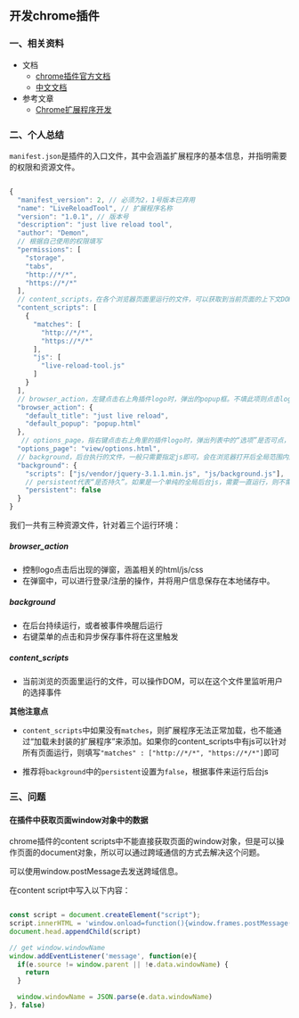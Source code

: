 ## 开发chrome插件

### 一、相关资料

* 文档
	* [chrome插件官方文档](https://developer.chrome.com/extensions)
	* [中文文档](https://crxdoc-zh.appspot.com/extensions/getstarted)
* 参考文章
	* [Chrome扩展程序开发](https://segmentfault.com/a/1190000007182038#articleHeader5)

### 二、个人总结

`manifest.json`是插件的入口文件，其中会涵盖扩展程序的基本信息，并指明需要的权限和资源文件。

``` javascript

{
  "manifest_version": 2, // 必须为2，1号版本已弃用
  "name": "LiveReloadTool", // 扩展程序名称
  "version": "1.0.1", // 版本号
  "description": "just live reload tool", 
  "author": "Demon",
  // 根据自己使用的权限填写
  "permissions": [
    "storage",
    "tabs",
    "http://*/*",
    "https://*/*"
  ],
  // content_scripts，在各个浏览器页面里运行的文件，可以获取到当前页面的上下文DOM
  "content_scripts": [
    {
      "matches": [
        "http://*/*",
        "https://*/*"
      ],
      "js": [
        "live-reload-tool.js"
      ]
    }
  ],
  // browser_action，左键点击右上角插件logo时，弹出的popup框。不填此项则点击logo不会有用
  "browser_action": {
    "default_title": "just live reload",
    "default_popup": "popup.html"
  },
   // options_page，指右键点击右上角里的插件logo时，弹出列表中的“选项”是否可点，以及在可以点击时，左键点击后打开的页面
  "options_page": "view/options.html",
  // background，后台执行的文件，一般只需要指定js即可。会在浏览器打开后全局范围内后台运行
  "background": {
    "scripts": ["js/vendor/jquery-3.1.1.min.js", "js/background.js"],
    // persistent代表“是否持久”。如果是一个单纯的全局后台js，需要一直运行，则不需配置persistent（或者为true）。当配置为false时转变为事件js，依旧存在于后台，在需要时加载，空闲时卸载
    "persistent": false
  }
}

```

我们一共有三种资源文件，针对着三个运行环境：

##### browser_action
* 控制logo点击后出现的弹窗，涵盖相关的html/js/css
* 在弹窗中，可以进行登录/注册的操作，并将用户信息保存在本地储存中。

##### background
* 在后台持续运行，或者被事件唤醒后运行
* 右键菜单的点击和异步保存事件将在这里触发

##### content_scripts
* 当前浏览的页面里运行的文件，可以操作DOM，可以在这个文件里监听用户的选择事件

**其他注意点**

* `content_scripts`中如果没有`matches`，则扩展程序无法正常加载，也不能通过“加载未封装的扩展程序”来添加。如果你的content_scripts中有js可以针对所有页面运行，则填写`"matches" : ["http://*/*", "https://*/*"]`即可

* 推荐将`background`中的`persistent`设置为`false`，根据事件来运行后台js

### 三、问题
#### 在插件中获取页面window对象中的数据

chrome插件的content scripts中不能直接获取页面的window对象，但是可以操作页面的document对象，所以可以通过跨域通信的方式去解决这个问题。

可以使用window.postMessage去发送跨域信息。

在content script中写入以下内容：

``` javascript

const script = document.createElement("script");
script.innerHTML = 'window.onload=function(){window.frames.postMessage({windowName: JSON.stringify(window.name)})};'
document.head.appendChild(script)

// get window.windowName
window.addEventListener('message', function(e){
  if(e.source != window.parent || !e.data.windowName) {
    return
  }

  window.windowName = JSON.parse(e.data.windowName)
}, false)
```